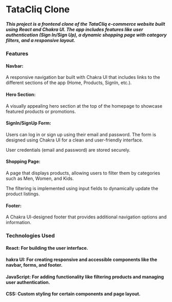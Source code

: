 # TataCliq Clone

##### This project is a frontend clone of the TataCliq e-commerce website built using React and Chakra UI. The app includes features like user authentication (Sign In/Sign Up), a dynamic shopping page with category filters, and a responsive layout.

### Features

#### Navbar:

A responsive navigation bar built with Chakra UI that includes links to the different sections of the app (Home, Products, SignIn, etc.).

#### Hero Section:

A visually appealing hero section at the top of the homepage to showcase featured products or promotions.

#### SignIn/SignUp Form:

Users can log in or sign up using their email and password. The form is designed using Chakra UI for a clean and user-friendly interface.

User credentials (email and password) are stored securely.

#### Shopping Page:

A page that displays products, allowing users to filter them by categories such as Men, Women, and Kids.

The filtering is implemented using input fields to dynamically update the product listings.

#### Footer:

A Chakra UI-designed footer that provides additional navigation options and information.

### Technologies Used

#### React: For building the user interface.

#### hakra UI: For creating responsive and accessible components like the navbar, forms, and footer.

#### JavaScript: For adding functionality like filtering products and managing user authentication.

#### CSS: Custom styling for certain components and page layout.
